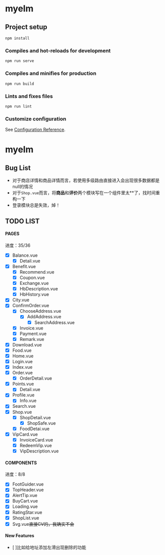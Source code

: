 # myelm

## Project setup
```
npm install
```

### Compiles and hot-reloads for development
```
npm run serve
```

### Compiles and minifies for production
```
npm run build
```

### Lints and fixes files
```
npm run lint
```

### Customize configuration
See [Configuration Reference](https://cli.vuejs.org/config/).
# myelm
## Bug List
- 对于商店详情和商品详情而言，若使用多级路由直接进入会出现很多数据都是null的情况
- 对于`Shop.vue`而言，将**商品**和**评价**两个模块写在一个组件里太**了，找时间重构一下
- 登录模块总是失效，焯！

## TODO LIST

#### PAGES
进度：35/36
- [x] Balance.vue
    - [x] Detail.vue
- [x] Benefit.vue
    - [x] Recommend.vue
    - [x] Coupon.vue
    - [x] Exchange.vue
    - [x] HbDescription.vue
    - [x] HbHistory.vue
- [x] City.vue
- [x] ConfirmOrder.vue
    - [x] ChooseAddress.vue
        - [x] AddAddress.vue
            - [x] SearchAddress.vue
    - [x] Invoice.vue
    - [x] Payment.vue
    - [x] Remark.vue
- [x] Download.vue
- [x] Food.vue
- [x] Home.vue
- [x] Login.vue
- [x] Index.vue
- [x] Order.vue
    - [x] OrderDetail.vue
- [x] Points.vue
    - [x] Detail.vue
- [x] Profile.vue
    - [x] Info.vue
- [x] Search.vue
- [x] Shop.vue
    - [x] ShopDetail.vue
        - [x] ShopSafe.vue
    - [x] FoodDetai.vue
- [x] VipCard.vue
    - [x] InvoiceCard.vue
    - [x] RedeemVip.vue
    - [x] VipDescription.vue

#### COMPONENTS
进度：8/8
- [x] FootGuider.vue
- [x] TopHeader.vue
- [x] AlertTip.vue
- [x] BuyCart.vue
- [x] Loading.vue
- [x] RatingStar.vue
- [x] ShopList.vue
- [x] Svg.vue~~直接CV的，我确实不会~~

#### New Features
- [ ]比如给地址添加左滑出现删除的功能